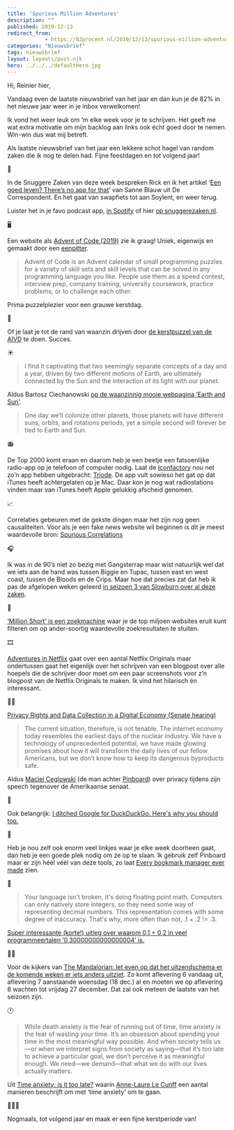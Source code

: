 ```yaml
---
title: 'Spurious Million Adventures'
description: ""
published: 2019-12-13
redirect_from: 
            - https://82procent.nl/2019/12/13/spurious-million-adventures/
categories: "Nieuwsbrief"
tags: nieuwsbrief	
layout: layouts/post.njk
hero: ../../../defaultHero.jpg
---
```

<!-- wp:paragraph -->

Hi, Reinier hier,

<!-- /wp:paragraph -->

<!-- wp:paragraph -->

Vandaag even de laatste nieuwsbrief van het jaar en dan kun je de 82% in het nieuwe jaar weer in je inbox verwelkomen!

<!-- /wp:paragraph -->

<!-- wp:paragraph -->

Ik vond het weer leuk om ‘m elke week voor je te schrijven. Het geeft me wat extra motivatie om mijn backlog aan links ook écht goed door te nemen. Win-win dus wat mij betreft.

<!-- /wp:paragraph -->

<!-- wp:paragraph -->

Als laatste nieuwsbrief van het jaar een lekkere schot hagel van random zaken die ik nog te delen had. Fijne feestdagen en tot volgend jaar!

<!-- /wp:paragraph -->

<!-- wp:paragraph -->

📱

<!-- /wp:paragraph -->

<!-- wp:paragraph -->

In de Snuggere Zaken van deze week bespreken Rick en ik het artikel ‘[Een goed leven? There’s no app for that](https://decorrespondent.nl/10672/een-goed-leven-theres-no-app-for-that/155306563808-1d269b4e)’ van Sanne Blauw uit De Correspondent. En het gaat van swapfiets tot aan Soylent, en weer terug.

<!-- /wp:paragraph -->

<!-- wp:paragraph -->

Luister het in je favo podcast app, [in Spotify](https://open.spotify.com/show/5QV6ztR28tmPgedadvYomL?si=b-sSIViqQPeoLesPHJ8U_g) of hier [op snuggerezaken.nl](https://www.snuggerezaken.nl/7).

<!-- /wp:paragraph -->

<!-- wp:paragraph -->

🖥

<!-- /wp:paragraph -->

<!-- wp:paragraph -->

Een website als [Advent of Code (2019)](https://adventofcode.com/2019) zie ik graag! Uniek, eigenwijs en gemaakt door een [eenpitter](http://was.tl).

<!-- /wp:paragraph -->

<!-- wp:quote -->

> Advent of Code is an Advent calendar of small programming puzzles for a variety of skill sets and skill levels that can be solved in any programming language you like. People use them as a speed contest, interview prep, company training, university coursework, practice problems, or to challenge each other.

<!-- /wp:quote -->

<!-- wp:paragraph -->

Prima puzzelplezier voor een grauwe kerstdag.

<!-- /wp:paragraph -->

<!-- wp:paragraph -->

🤯

<!-- /wp:paragraph -->

<!-- wp:paragraph -->

Of je laat je tot de rand van waanzin drijven door [de kerstpuzzel van de AIVD](https://www.aivd.nl/documenten/publicaties/2019/12/11/aivd-kerstpuzzel-2019-opgaven-en-antwoordformulier) te doen. Succes.

<!-- /wp:paragraph -->

<!-- wp:paragraph -->

☀️

<!-- /wp:paragraph -->

<!-- wp:quote -->

> I find it captivating that two seemingly separate concepts of a day and a year, driven by two different motions of Earth, are ultimately connected by the Sun and the interaction of its light with our planet.

<!-- /wp:quote -->

<!-- wp:paragraph -->

Aldus Bartosz Ciechanowski [op de waanzinnig mooie webpagina ‘Earth and Sun’](https://ciechanow.ski/earth-and-sun/).

<!-- /wp:paragraph -->

<!-- wp:quote -->

> One day we’ll colonize other planets, those planets will have different suns, orbits, and rotations periods, yet a simple second will forever be tied to Earth and Sun.

<!-- /wp:quote -->

<!-- wp:paragraph -->

📻

<!-- /wp:paragraph -->

<!-- wp:paragraph -->

De Top 2000 komt eraan en daarom heb je een beetje een fatsoenlijke radio-app op je telefoon of computer nodig. Laat de [Iconfactory](https://iconfactory.com) nou net zo’n app hebben uitgebracht: [Triode](https://triode.app/). De app vult sowieso het gat op dat iTunes heeft achtergelaten op je Mac. Daar kon je nog wat radiostations vinden maar van iTunes heeft Apple gelukkig afscheid genomen.

<!-- /wp:paragraph -->

<!-- wp:paragraph -->

📈

<!-- /wp:paragraph -->

<!-- wp:paragraph -->

Correlaties gebeuren met de gekste dingen maar het zijn nog geen causaliteiten. Voor als je een fake news website wil beginnen is dit je meest waardevolle bron: [Spurious Correlations](https://tylervigen.com/spurious-correlations)

<!-- /wp:paragraph -->

<!-- wp:paragraph -->

🎧

<!-- /wp:paragraph -->

<!-- wp:paragraph -->

Ik was in de 90’s niet zo bezig met Gangsterrap maar wist natuurlijk wel dat we iets aan de hand was tussen Biggie en Tupac, tussen east en west coast, tussen de Bloods en de Crips. Maar hoe dat precies zat dat heb ik pas de afgelopen weken geleerd [in seizoen 3 van Slowburn over al deze zaken](https://slate.com/podcasts/slow-burn/s3/biggie-and-tupac).

<!-- /wp:paragraph -->

<!-- wp:paragraph -->

🎲

<!-- /wp:paragraph -->

<!-- wp:paragraph -->

[‘Million Short’ is een zoekmachine](https://millionshort.com/) waar je de top miljoen websites eruit kunt filteren om op ander-soortig waardevolle zoekresultaten te stuiten.

<!-- /wp:paragraph -->

<!-- wp:paragraph -->

🎞

<!-- /wp:paragraph -->

<!-- wp:paragraph -->

[Adventures in Netflix](https://lars.ingebrigtsen.no/2019/02/14/adventures-in-netflix/) gaat over een aantal Netflix Originals maar ondertussen gaat het eigenlijk over het schrijven van een blogpost over alle hoepels die de schrijver door moet om een paar screenshots voor z’n blogpost van de Netflix Originals te maken. Ik vind het hilarisch én interessant.

<!-- /wp:paragraph -->

<!-- wp:paragraph -->

🕵️‍♂️

<!-- /wp:paragraph -->

<!-- wp:paragraph -->

[Privacy Rights and Data Collection in a Digital Economy (Senate hearing)](https://idlewords.com/talks/senate_testimony.2019.5.htm)

<!-- /wp:paragraph -->

<!-- wp:quote -->

> The current situation, therefore, is not tenable. The internet economy today resembles the earliest days of the nuclear industry. We have a technology of unprecedented potential, we have made glowing promises about how it will transform the daily lives of our fellow Americans, but we don’t know how to keep its dangerous byproducts safe.

<!-- /wp:quote -->

<!-- wp:paragraph -->

Aldus [Maciej Ceglowski](https://idlewords.com/about.htm) (de man achter [Pinboard](https://pinboard.in)) over privacy tijdens zijn speech tegenover de Amerikaanse senaat.

<!-- /wp:paragraph -->

<!-- wp:paragraph -->

🦆

<!-- /wp:paragraph -->

<!-- wp:paragraph -->

Ook belangrijk: [I ditched Google for DuckDuckGo. Here's why you should too.](https://www.wired.co.uk/article/duckduckgo-google-alternative-search-privacy)

<!-- /wp:paragraph -->

<!-- wp:paragraph -->

🔗

<!-- /wp:paragraph -->

<!-- wp:paragraph -->

Heb je nou zelf ook enorm veel linkjes waar je elke week doorheen gaat, dan heb je een goede plek nodig om ze op te slaan. Ik gebruik zelf Pinboard maar er zijn héél véél van deze tools, zo laat [Every bookmark manager ever made](https://bookmarkos.com/every-bookmark-manager-ever-made/) zien.

<!-- /wp:paragraph -->

<!-- wp:paragraph -->

🧮

<!-- /wp:paragraph -->

<!-- wp:quote -->

> Your language isn't broken, it's doing floating point math. Computers can only natively store integers, so they need some way of representing decimal numbers. This representation comes with some degree of inaccuracy. That's why, more often than not, .1 + .2 != .3.

<!-- /wp:quote -->

<!-- wp:paragraph -->

[Super interessante (korte!) uitleg over waarom 0,1 + 0,2 in veel programmeertalen ‘0,30000000000000004’ is.](https://0.30000000000000004.com/)

<!-- /wp:paragraph -->

<!-- wp:paragraph -->

👷‍♂️

<!-- /wp:paragraph -->

<!-- wp:paragraph -->

Voor de kijkers van [The Mandalorian: let even op dat het uitzendschema er de komende weken er íets anders uitziet](http://epguides.com/Mandalorian/). Zo komt aflevering 6 vandaag uit, aflevering 7 aanstaande woensdag (18 dec.) al en moeten we op aflevering 8 wachten tot vrijdag 27 december. Dat zal ook meteen de laatste van het seizoen zijn.

<!-- /wp:paragraph -->

<!-- wp:paragraph -->

🕐

<!-- /wp:paragraph -->

<!-- wp:quote -->

> While death anxiety is the fear of running out of time, time anxiety is the fear of wasting your time. It’s an obsession about spending your time in the most meaningful way possible. And when society tells us—or when we interpret signs from society as saying—that it’s too late to achieve a particular goal, we don’t perceive it as meaningful enough. We need—we demand—that what we do with our lives actually matters.

<!-- /wp:quote -->

<!-- wp:paragraph -->

Uit [Time anxiety: is it too late?](https://nesslabs.com/time-anxiety) waarin [Anne-Laure Le Cunff](https://twitter.com/anthilemoon) een aantal manieren beschrijft om met ‘time anxiety’ om te gaan.

<!-- /wp:paragraph -->

<!-- wp:paragraph -->

👋🎄🍾

<!-- /wp:paragraph -->

<!-- wp:paragraph -->

Nogmaals, tot volgend jaar en maak er een fijne kerstperiode van!

<!-- /wp:paragraph -->

<!-- wp:block {"ref":214} /-->
